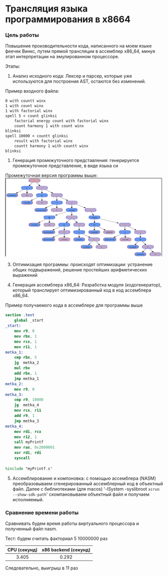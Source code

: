 # Трансляция языка программирования в x8664

### Цель работы
Повышение производительности кода, написанного на моем языке феечек Винкс, путем прямой трансляции в ассемблер x86_64, минуя этап интерпретации на эмулированном процессоре.

Этапы:

1. Анализ исходного кода: Лексер и парсер, которые уже используются для построения AST, остаются без изменений.

Пример входного файла:

```
0 with countt winx
1 with count winx
1 with factorial winx
spell 5 < count glinksi
    factorial energy count with factorial winx
    count harmony 1 with count winx
blinksi
spell 10000 < countt glinksi
    result with factorial winx
    countt harmony 1 with countt winx
blinksi
```

1. Генерация промежуточного представления: генерируется промежуточное представление, в виде языка си

Промежуточная версия программы выше:
<img src = "./grapth/AST.png" width="500" height="250">

3. Оптимизация программы: происходят оптимизации: устранение общих подвыражений, решение простейших арифметических выражений

4. Генерация ассемблера x86_64:
    Разработка модуля (кодогенератор), который транслирует оптимизированный код в код ассемблера x86_64.

Пример получаемого кода в ассемблере для программы выше

```nasm
section .text
	global _start
_start:
	mov r9, 0
	mov rbx, 1
	mov rcx, 1
	mov r11, 1
metka_1:
	cmp rbx, 5
	jg  metka_2
	mul rbx
	add rbx, 1
	jmp metka_1
metka_2:
	mov r9, 0
metka_3:
	cmp r9, 10000
	jg  metka_4
	mov rcx, r11
	add r9, 1
	jmp metka_3
metka_4:
	mov rdi, rcx
	mov r12, 1
	call myPrintf
	mov rax, 0x2000001
	xor rdi, rdi
	syscall

%include "myPrintf.s"
```

5. Ассемблирование и компоновка: с помощью ассемблера (NASM) преобразовываем сгенерированный ассемблерный код в объектный файл. Далее с библиотеками (для macos) '-lSystem -syslibroot `xcrun --show-sdk-path`' скомпановываем объектный файл и получаем исполняемый.

### Сравнение времени работы
Сравнивать будем время работы виртуального процессора и полученный файл nasm.

Тест: будем считать факториал 5 10000000 раз

|     CPU (cекунд)    |   x86 backend (cекунд) |
|:-------------------:|:----------------------:|
|        3.405        |  0.292                 |

Следовательно, выигрыш в 11 раз
